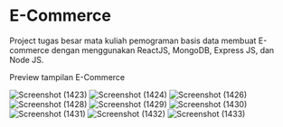 # E-Commerce
Project tugas besar mata kuliah pemograman basis data membuat E-commerce dengan menggunakan ReactJS, MongoDB, Express JS, dan Node JS.

Preview tampilan E-Commerce

![Screenshot (1423)](https://github.com/Reygan123/E-Commerce/assets/70354338/fdc2fc1c-cea9-4d5f-b48a-9defd1f800e5)
![Screenshot (1424)](https://github.com/Reygan123/E-Commerce/assets/70354338/c9571bf6-acbd-4f7c-91fc-be298386fa81)
![Screenshot (1426)](https://github.com/Reygan123/E-Commerce/assets/70354338/54d99607-6b5a-4cde-ad21-ec07ac19b455)
![Screenshot (1428)](https://github.com/Reygan123/E-Commerce/assets/70354338/4c2a911a-9652-4e91-b803-cb8ee36d7afe)
![Screenshot (1429)](https://github.com/Reygan123/E-Commerce/assets/70354338/2ba4ad31-c39c-4d1b-917d-b88b5a7e9e15)
![Screenshot (1430)](https://github.com/Reygan123/E-Commerce/assets/70354338/a002f50a-c0fb-472d-8f09-954be30a213a)
![Screenshot (1431)](https://github.com/Reygan123/E-Commerce/assets/70354338/db4a7610-4e99-413a-a6f4-ac841fa5e180)
![Screenshot (1432)](https://github.com/Reygan123/E-Commerce/assets/70354338/be835bd3-158f-4a76-9e22-a2cd3df794a2)
![Screenshot (1433)](https://github.com/Reygan123/E-Commerce/assets/70354338/cc665290-59f6-4df8-8bd5-57ce9b5a3b6b)
